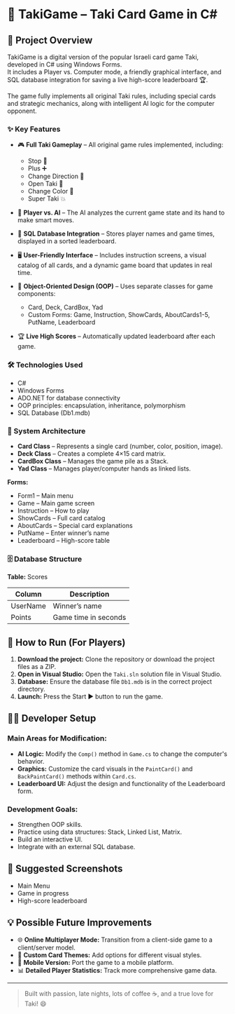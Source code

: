 # 🎯 TakiGame – Taki Card Game in C#

## 📖 Project Overview
TakiGame is a digital version of the popular Israeli card game Taki, developed in C# using Windows Forms.  
It includes a Player vs. Computer mode, a friendly graphical interface, and SQL database integration for saving a live high-score leaderboard 🏆.

The game fully implements all original Taki rules, including special cards and strategic mechanics, along with intelligent AI logic for the computer opponent.

### ✨ Key Features
- 🎮 **Full Taki Gameplay** – All original game rules implemented, including:

  - Stop 🛑  
  - Plus ➕  
  - Change Direction 🔄  
  - Open Taki 🎨  
  - Change Color 🌈  
  - Super Taki 💥  

- 🤖 **Player vs. AI** – The AI analyzes the current game state and its hand to make smart moves.

- 💾 **SQL Database Integration** – Stores player names and game times, displayed in a sorted leaderboard.

- 🖥 **User-Friendly Interface** – Includes instruction screens, a visual catalog of all cards, and a dynamic game board that updates in real time.

- 🧩 **Object-Oriented Design (OOP)** – Uses separate classes for game components:

  - Card, Deck, CardBox, Yad  
  - Custom Forms: Game, Instruction, ShowCards, AboutCards1-5, PutName, Leaderboard

- 🏆 **Live High Scores** – Automatically updated leaderboard after each game.

### 🛠 Technologies Used
- C#  
- Windows Forms  
- ADO.NET for database connectivity  
- OOP principles: encapsulation, inheritance, polymorphism  
- SQL Database (Db1.mdb)  

### 📂 System Architecture
- **Card Class** – Represents a single card (number, color, position, image).  
- **Deck Class** – Creates a complete 4×15 card matrix.  
- **CardBox Class** – Manages the game pile as a Stack<Card>.  
- **Yad Class** – Manages player/computer hands as linked lists.  

**Forms:**  
- Form1 – Main menu  
- Game – Main game screen  
- Instruction – How to play  
- ShowCards – Full card catalog  
- AboutCards – Special card explanations  
- PutName – Enter winner’s name  
- Leaderboard – High-score table  

### 🗄 Database Structure
**Table:** Scores  

| Column   | Description       |
| -------- | ----------------- |
| UserName | Winner’s name     |
| Points   | Game time in seconds |


## 📜 How to Run (For Players)

1. **Download the project:** Clone the repository or download the project files as a ZIP.  
2. **Open in Visual Studio:** Open the `Taki.sln` solution file in Visual Studio.  
3. **Database:** Ensure the database file `Db1.mdb` is in the correct project directory.  
4. **Launch:** Press the Start ▶️ button to run the game.

## 👨‍💻 Developer Setup

### Main Areas for Modification:

- **AI Logic:** Modify the `Comp()` method in `Game.cs` to change the computer's behavior.  
- **Graphics:** Customize the card visuals in the `PaintCard()` and `BackPaintCard()` methods within `Card.cs`.  
- **Leaderboard UI:** Adjust the design and functionality of the Leaderboard form.

### Development Goals:

- Strengthen OOP skills.  
- Practice using data structures: Stack, Linked List, Matrix.  
- Build an interactive UI.  
- Integrate with an external SQL database.

## 📸 Suggested Screenshots

- Main Menu  
- Game in progress  
- High-score leaderboard

## 💡 Possible Future Improvements

- 🌐 **Online Multiplayer Mode:** Transition from a client-side game to a client/server model.  
- 🎨 **Custom Card Themes:** Add options for different visual styles.  
- 📱 **Mobile Version:** Port the game to a mobile platform.  
- 📊 **Detailed Player Statistics:** Track more comprehensive game data.

---

> Built with passion, late nights, lots of coffee ☕, and a true love for Taki! 😄
